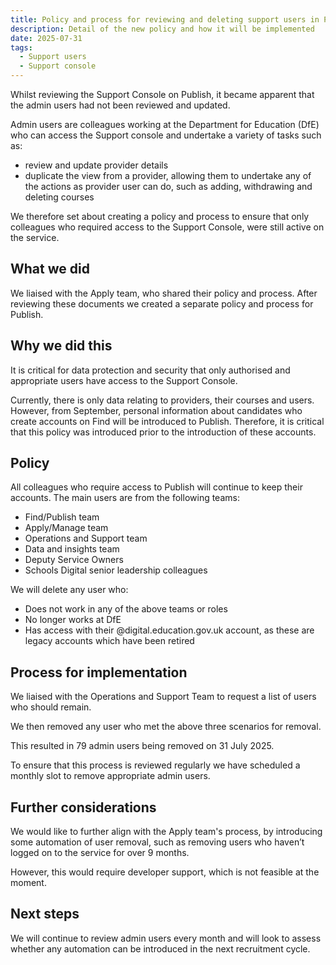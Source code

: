 ```yaml
---
title: Policy and process for reviewing and deleting support users in Publish
description: Detail of the new policy and how it will be implemented
date: 2025-07-31
tags:
  - Support users
  - Support console
---
```


Whilst reviewing the Support Console on Publish, it became apparent that the admin users had not been reviewed and updated.

Admin users are colleagues working at the Department for Education (DfE) who can access the Support console and undertake a variety of tasks such as:

- review and update provider details
- duplicate the view from a provider, allowing them to undertake any of the actions as provider user can do, such as adding, withdrawing and deleting courses

We therefore set about creating a policy and process to ensure that only colleagues who required access to the Support Console, were still active on the service.

## What we did

We liaised with the Apply team, who shared their policy and process. After reviewing these documents we created a separate policy and process for Publish.

## Why we did this

It is critical for data protection and security that only authorised and appropriate users have access to the Support Console.

Currently, there is only data relating to providers, their courses and users. However, from September, personal information about candidates who create accounts on Find will be introduced to Publish. Therefore, it is critical that this policy was introduced prior to the introduction of these accounts.

## Policy

All colleagues who require access to Publish will continue to keep their accounts. The main users are from the following teams:

- Find/Publish team
- Apply/Manage team
- Operations and Support team
- Data and insights team
- Deputy Service Owners
- Schools Digital senior leadership colleagues

We will delete any user who:

- Does not work in any of the above teams or roles
- No longer works at DfE
- Has access with their @digital.education.gov.uk account, as these are legacy accounts which have been retired

## Process for implementation

We liaised with the Operations and Support Team to request a list of users who should remain.

We then removed any user who met the above three scenarios for removal.

This resulted in 79 admin users being removed on 31 July 2025.

To ensure that this process is reviewed regularly we have scheduled a monthly slot to remove appropriate admin users.

## Further considerations

We would like to further align with the Apply team's process, by introducing some automation of user removal, such as removing users who haven’t logged on to the service for over 9 months.

However, this would require developer support, which is not feasible at the moment.

## Next steps

We will continue to review admin users every month and will look to assess whether any automation can be introduced in the next recruitment cycle.
